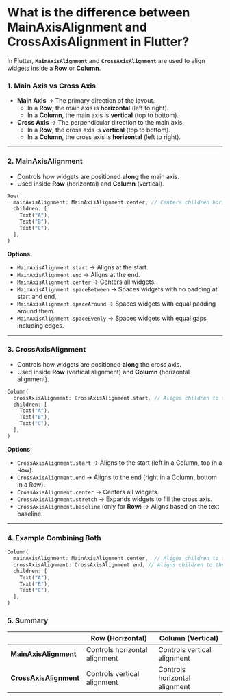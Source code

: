# What is the difference between MainAxisAlignment and CrossAxisAlignment in Flutter?

In Flutter, **`MainAxisAlignment`** and **`CrossAxisAlignment`** are used to align widgets inside a **Row** or **Column**.


### 1. **Main Axis vs Cross Axis**
   - **Main Axis** → The primary direction of the layout.
     - In a **Row**, the main axis is **horizontal** (left to right).
     - In a **Column**, the main axis is **vertical** (top to bottom).
   - **Cross Axis** → The perpendicular direction to the main axis.
     - In a **Row**, the cross axis is **vertical** (top to bottom).
     - In a **Column**, the cross axis is **horizontal** (left to right).

---

### 2. **MainAxisAlignment**
   - Controls how widgets are positioned **along** the main axis.
   - Used inside **Row** (horizontal) and **Column** (vertical).

   ```dart
   Row(
     mainAxisAlignment: MainAxisAlignment.center, // Centers children horizontally
     children: [
       Text("A"),
       Text("B"),
       Text("C"),
     ],
   )
   ```

   **Options:**
   - `MainAxisAlignment.start` → Aligns at the start.
   - `MainAxisAlignment.end` → Aligns at the end.
   - `MainAxisAlignment.center` → Centers all widgets.
   - `MainAxisAlignment.spaceBetween` → Spaces widgets with no padding at start and end.
   - `MainAxisAlignment.spaceAround` → Spaces widgets with equal padding around them.
   - `MainAxisAlignment.spaceEvenly` → Spaces widgets with equal gaps including edges.

---

### 3. **CrossAxisAlignment**
   - Controls how widgets are positioned **along** the cross axis.
   - Used inside **Row** (vertical alignment) and **Column** (horizontal alignment).

   ```dart
   Column(
     crossAxisAlignment: CrossAxisAlignment.start, // Aligns children to the left
     children: [
       Text("A"),
       Text("B"),
       Text("C"),
     ],
   )
   ```

   **Options:**
   - `CrossAxisAlignment.start` → Aligns to the start (left in a Column, top in a Row).
   - `CrossAxisAlignment.end` → Aligns to the end (right in a Column, bottom in a Row).
   - `CrossAxisAlignment.center` → Centers all widgets.
   - `CrossAxisAlignment.stretch` → Expands widgets to fill the cross axis.
   - `CrossAxisAlignment.baseline` (only for **Row**) → Aligns based on the text baseline.

---

### 4. **Example Combining Both**
```dart
Column(
  mainAxisAlignment: MainAxisAlignment.center,  // Aligns children to the center vertically
  crossAxisAlignment: CrossAxisAlignment.end, // Aligns children to the right
  children: [
    Text("A"),
    Text("B"),
    Text("C"),
  ],
)
```

### 5. **Summary**
|                        | Row (Horizontal)              | Column (Vertical)             |
|------------------------|-------------------------------|-------------------------------|
| **MainAxisAlignment**  | Controls horizontal alignment | Controls vertical alignment   |
| **CrossAxisAlignment** | Controls vertical alignment   | Controls horizontal alignment |

